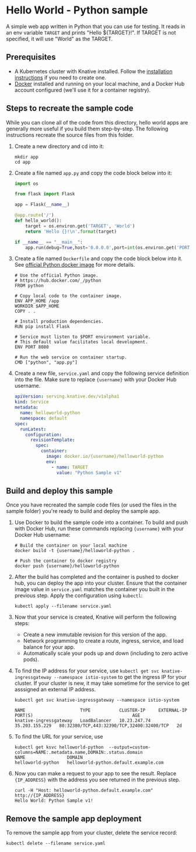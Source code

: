 # Hello World - Python sample

A simple web app written in Python that you can use for testing. It reads in an
env variable `TARGET` and prints "Hello \${TARGET}!". If TARGET is not
specified, it will use "World" as the TARGET.

## Prerequisites

- A Kubernetes cluster with Knative installed. Follow the
  [installation instructions](https://github.com/knative/docs/blob/master/install/README.md)
  if you need to create one.
- [Docker](https://www.docker.com) installed and running on your local machine,
  and a Docker Hub account configured (we'll use it for a container registry).

## Steps to recreate the sample code

While you can clone all of the code from this directory, hello world apps are
generally more useful if you build them step-by-step. The following instructions
recreate the source files from this folder.

1. Create a new directory and cd into it:

   ```shell
   mkdir app
   cd app
   ```

1. Create a file named `app.py` and copy the code block below into it:

   ```python
   import os

   from flask import Flask

   app = Flask(__name__)

   @app.route('/')
   def hello_world():
       target = os.environ.get('TARGET', 'World')
       return 'Hello {}!\n'.format(target)

   if __name__ == "__main__":
       app.run(debug=True,host='0.0.0.0',port=int(os.environ.get('PORT', 8080)))
   ```

1. Create a file named `Dockerfile` and copy the code block below into it. See
   [official Python docker image](https://hub.docker.com/_/python/) for more
   details.

    ```docker
    # Use the official Python image.
    # https://hub.docker.com/_/python
    FROM python

    # Copy local code to the container image.
    ENV APP_HOME /app
    WORKDIR $APP_HOME
    COPY . .

    # Install production dependencies.
    RUN pip install Flask

    # Service must listen to $PORT environment variable.
    # This default value facilitates local development.
    ENV PORT 8080

    # Run the web service on container startup.
    CMD ["python", "app.py"]
    ```

1. Create a new file, `service.yaml` and copy the following service definition
   into the file. Make sure to replace `{username}` with your Docker Hub
   username.

   ```yaml
   apiVersion: serving.knative.dev/v1alpha1
   kind: Service
   metadata:
     name: helloworld-python
     namespace: default
   spec:
     runLatest:
       configuration:
         revisionTemplate:
           spec:
             container:
               image: docker.io/{username}/helloworld-python
               env:
                 - name: TARGET
                   value: "Python Sample v1"
   ```

## Build and deploy this sample

Once you have recreated the sample code files (or used the files in the sample
folder) you're ready to build and deploy the sample app.

1. Use Docker to build the sample code into a container. To build and push with
   Docker Hub, run these commands replacing `{username}` with your Docker Hub
   username:

   ```shell
   # Build the container on your local machine
   docker build -t {username}/helloworld-python .

   # Push the container to docker registry
   docker push {username}/helloworld-python
   ```

1. After the build has completed and the container is pushed to docker hub, you
   can deploy the app into your cluster. Ensure that the container image value
   in `service.yaml` matches the container you built in the previous step. Apply
   the configuration using `kubectl`:

   ```shell
   kubectl apply --filename service.yaml
   ```

1. Now that your service is created, Knative will perform the following steps:

   - Create a new immutable revision for this version of the app.
   - Network programming to create a route, ingress, service, and load balance
     for your app.
   - Automatically scale your pods up and down (including to zero active pods).

1. To find the IP address for your service, use
   `kubectl get svc knative-ingressgateway --namespace istio-system` to get the
   ingress IP for your cluster. If your cluster is new, it may take sometime for
   the service to get asssigned an external IP address.

   ```shell
   kubectl get svc knative-ingressgateway --namespace istio-system

   NAME                     TYPE           CLUSTER-IP     EXTERNAL-IP      PORT(S)                                      AGE
   knative-ingressgateway   LoadBalancer   10.23.247.74   35.203.155.229   80:32380/TCP,443:32390/TCP,32400:32400/TCP   2d

   ```

1. To find the URL for your service, use

   ```
   kubectl get ksvc helloworld-python  --output=custom-columns=NAME:.metadata.name,DOMAIN:.status.domain
   NAME                DOMAIN
   helloworld-python   helloworld-python.default.example.com
   ```

1. Now you can make a request to your app to see the result. Replace
   `{IP_ADDRESS}` with the address you see returned in the previous step.

   ```shell
   curl -H "Host: helloworld-python.default.example.com" http://{IP_ADDRESS}
   Hello World: Python Sample v1!
   ```

## Remove the sample app deployment

To remove the sample app from your cluster, delete the service record:

```shell
kubectl delete --filename service.yaml
```
